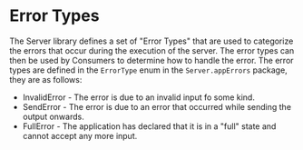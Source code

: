 # Error Types
The Server library defines a set of "Error Types" that are used to categorize the errors that occur during the execution of the server. The error types can then be used by Consumers to determine how to handle the error. The error types are defined in the `ErrorType` enum in the `Server.appErrors` package, they are as follows:

- <a name="InvalidError">InvalidError</a> - The error is due to an invalid input fo some kind.
- <a name="SendError">SendError</a> - The error is due to an error that occurred while sending the output onwards.
- <a name="FullError">FullError</a> - The application has declared that it is in a "full" state and cannot accept any more input.